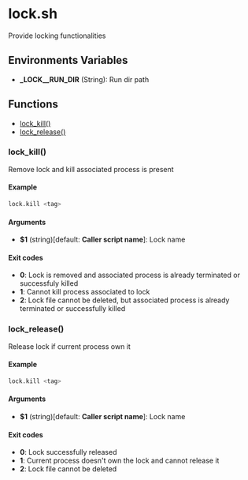 # lock.sh

Provide locking functionalities

## Environments Variables

* **_LOCK__RUN_DIR** (String):  Run dir path


## Functions
* [lock_kill()](#lock_kill)
* [lock_release()](#lock_release)


### lock_kill()

Remove lock and kill associated process is present

#### Example

```bash
lock.kill <tag>
```

#### Arguments

* **$1** (string)[default: **Caller script name**]: Lock name

#### Exit codes

* **0**: Lock is removed and associated process is already terminated or successfuly killed
* **1**: Cannot kill process associated to lock
* **2**: Lock file cannot be deleted, but associated process is already terminated or successfully killed

### lock_release()

Release lock if current process own it

#### Example

```bash
lock.kill <tag>
```

#### Arguments

* **$1** (string)[default: **Caller script name**]: Lock name

#### Exit codes

* **0**: Lock successfully released
* **1**: Current process doesn't own the lock and cannot release it
* **2**: Lock file cannot be deleted


